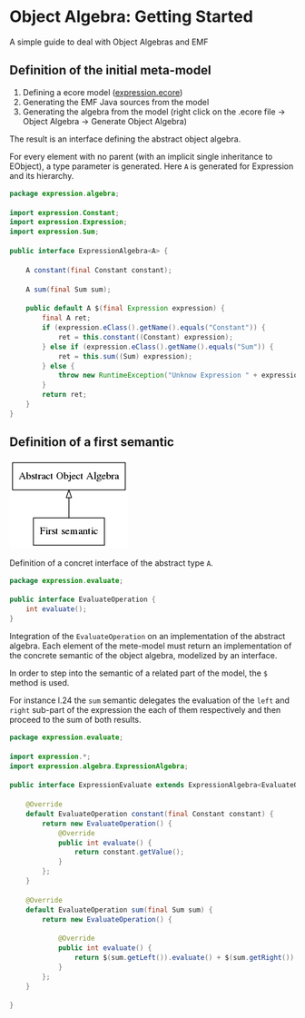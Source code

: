 # Object Algebra: Getting Started
A simple guide to deal with Object Algebras and EMF

## Definition of the initial meta-model

1. Defining a ecore model ([expression.ecore](./expression.model/model/expression.ecore))
2. Generating the EMF Java sources from the model
3. Generating the algebra from the model (right click on the .ecore file -> Object Algebra -> Generate Object Algebra)

The result is an interface defining the abstract object algebra.

For every element with no parent (with an implicit single inheritance to EObject), a type parameter is generated. Here `A` is generated for Expression and its hierarchy.

```java
package expression.algebra;

import expression.Constant;
import expression.Expression;
import expression.Sum;

public interface ExpressionAlgebra<A> {

	A constant(final Constant constant);

	A sum(final Sum sum);

	public default A $(final Expression expression) {
		final A ret;
		if (expression.eClass().getName().equals("Constant")) {
			ret = this.constant((Constant) expression);
		} else if (expression.eClass().getName().equals("Sum")) {
			ret = this.sum((Sum) expression);
		} else {
			throw new RuntimeException("Unknow Expression " + expression);
		}
		return ret;
	}
}
```

## Definition of a first semantic

![First semantic](./figures/first-semantic.dot.png)

Definition of a concret interface of the abstract type `A`.

```java
package expression.evaluate;

public interface EvaluateOperation {
	int evaluate();
}
```

Integration of the `EvaluateOperation` on an implementation of the abstract algebra.
Each element of the mete-model must return an implementation of the concrete semantic of the object algebra, modelized by an interface.

In order to step into the semantic of a related part of the model, the `$` method is used.

For instance l.24 the `sum` semantic delegates the evaluation of the `left` and `right` sub-part of the expression the each of them respectively and then proceed to the sum of both results.

```java
package expression.evaluate;

import expression.*;
import expression.algebra.ExpressionAlgebra;

public interface ExpressionEvaluate extends ExpressionAlgebra<EvaluateOperation> {

	@Override
	default EvaluateOperation constant(final Constant constant) {
		return new EvaluateOperation() {
			@Override
			public int evaluate() {
				return constant.getValue();
			}
		};
	}

	@Override
	default EvaluateOperation sum(final Sum sum) {
		return new EvaluateOperation() {

			@Override
			public int evaluate() {
				return $(sum.getLeft()).evaluate() + $(sum.getRight()).evaluate();
			}
		};
	}

}
```



